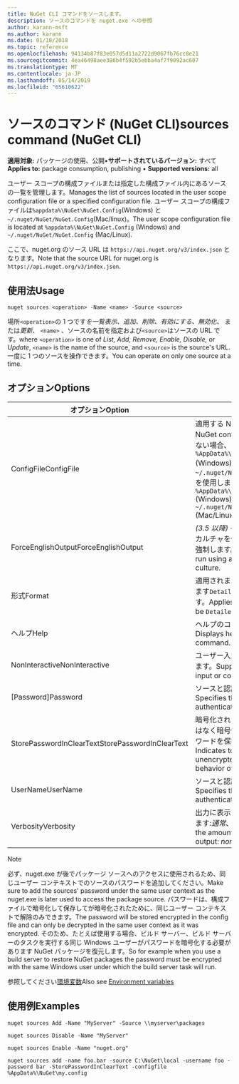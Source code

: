 ```yaml
---
title: NuGet CLI コマンドをソースします。
description: ソースのコマンドを nuget.exe への参照
author: karann-msft
ms.author: karann
ms.date: 01/18/2018
ms.topic: reference
ms.openlocfilehash: 94134b87f83e057d5d11a2722d9067fb76cc8e21
ms.sourcegitcommit: 4ea46498aee386b4f592b5ebba4af7f9092ac607
ms.translationtype: MT
ms.contentlocale: ja-JP
ms.lasthandoff: 05/14/2019
ms.locfileid: "65610622"
---
```

# <a name="sources-command-nuget-cli"></a><span data-ttu-id="a259a-103">ソースのコマンド (NuGet CLI)</span><span class="sxs-lookup"><span data-stu-id="a259a-103">sources command (NuGet CLI)</span></span>

<span data-ttu-id="a259a-104">**適用対象:** パッケージの使用、公開&bullet;**サポートされているバージョン:** すべて</span><span class="sxs-lookup"><span data-stu-id="a259a-104">**Applies to:** package consumption, publishing &bullet; **Supported versions:** all</span></span>

<span data-ttu-id="a259a-105">ユーザー スコープの構成ファイルまたは指定した構成ファイル内にあるソースの一覧を管理します。</span><span class="sxs-lookup"><span data-stu-id="a259a-105">Manages the list of sources located in the user scope configuration file or a specified configuration file.</span></span> <span data-ttu-id="a259a-106">ユーザー スコープの構成ファイルは`%appdata%\NuGet\NuGet.Config`(Windows) と`~/.nuget/NuGet/NuGet.Config`(Mac/linux)。</span><span class="sxs-lookup"><span data-stu-id="a259a-106">The user scope configuration file is located at `%appdata%\NuGet\NuGet.Config` (Windows) and `~/.nuget/NuGet/NuGet.Config` (Mac/Linux).</span></span>

<span data-ttu-id="a259a-107">ここで、nuget.org のソース URL は `https://api.nuget.org/v3/index.json` となります。</span><span class="sxs-lookup"><span data-stu-id="a259a-107">Note that the source URL for nuget.org is `https://api.nuget.org/v3/index.json`.</span></span>

## <a name="usage"></a><span data-ttu-id="a259a-108">使用法</span><span class="sxs-lookup"><span data-stu-id="a259a-108">Usage</span></span>

```cli
nuget sources <operation> -Name <name> -Source <source>
```

<span data-ttu-id="a259a-109">場所`<operation>`の 1 つです*を一覧表示、追加、削除、有効にする、無効化、* または*更新*、 `<name>` 、ソースの名前を指定および`<source>`はソースの URL です。</span><span class="sxs-lookup"><span data-stu-id="a259a-109">where `<operation>` is one of *List, Add, Remove, Enable, Disable,* or *Update*, `<name>` is the name of the source, and `<source>` is the source's URL.</span></span> <span data-ttu-id="a259a-110">一度に 1 つのソースを操作できます。</span><span class="sxs-lookup"><span data-stu-id="a259a-110">You can operate on only one source at a time.</span></span>

## <a name="options"></a><span data-ttu-id="a259a-111">オプション</span><span class="sxs-lookup"><span data-stu-id="a259a-111">Options</span></span>

| <span data-ttu-id="a259a-112">オプション</span><span class="sxs-lookup"><span data-stu-id="a259a-112">Option</span></span> | <span data-ttu-id="a259a-113">説明</span><span class="sxs-lookup"><span data-stu-id="a259a-113">Description</span></span> |
| --- | --- |
| <span data-ttu-id="a259a-114">ConfigFile</span><span class="sxs-lookup"><span data-stu-id="a259a-114">ConfigFile</span></span> | <span data-ttu-id="a259a-115">適用する NuGet 構成ファイル。</span><span class="sxs-lookup"><span data-stu-id="a259a-115">The NuGet configuration file to apply.</span></span> <span data-ttu-id="a259a-116">指定しない場合、 `%AppData%\NuGet\NuGet.Config` (Windows) または`~/.nuget/NuGet/NuGet.Config`(Mac/linux) を使用します。</span><span class="sxs-lookup"><span data-stu-id="a259a-116">If not specified, `%AppData%\NuGet\NuGet.Config` (Windows) or `~/.nuget/NuGet/NuGet.Config` (Mac/Linux) is used.</span></span>|
| <span data-ttu-id="a259a-117">ForceEnglishOutput</span><span class="sxs-lookup"><span data-stu-id="a259a-117">ForceEnglishOutput</span></span> | <span data-ttu-id="a259a-118">*(3.5 以降)* インバリアントの英語ベースのカルチャを使用して実行する nuget.exe を強制します。</span><span class="sxs-lookup"><span data-stu-id="a259a-118">*(3.5+)* Forces nuget.exe to run using an invariant, English-based culture.</span></span> |
| <span data-ttu-id="a259a-119">形式</span><span class="sxs-lookup"><span data-stu-id="a259a-119">Format</span></span> | <span data-ttu-id="a259a-120">適用されます、`list`アクションを指定できます`Detailed`(既定値) または`Short`します。</span><span class="sxs-lookup"><span data-stu-id="a259a-120">Applies to the `list` action and can be `Detailed` (the default) or `Short`.</span></span> |
| <span data-ttu-id="a259a-121">ヘルプ</span><span class="sxs-lookup"><span data-stu-id="a259a-121">Help</span></span> | <span data-ttu-id="a259a-122">ヘルプのコマンドの情報を表示します。</span><span class="sxs-lookup"><span data-stu-id="a259a-122">Displays help information for the command.</span></span> |
| <span data-ttu-id="a259a-123">NonInteractive</span><span class="sxs-lookup"><span data-stu-id="a259a-123">NonInteractive</span></span> | <span data-ttu-id="a259a-124">ユーザー入力や確認のプロンプトを抑制します。</span><span class="sxs-lookup"><span data-stu-id="a259a-124">Suppresses prompts for user input or confirmations.</span></span> |
| <span data-ttu-id="a259a-125">[Password]</span><span class="sxs-lookup"><span data-stu-id="a259a-125">Password</span></span> | <span data-ttu-id="a259a-126">ソースと認証のパスワードを指定します。</span><span class="sxs-lookup"><span data-stu-id="a259a-126">Specifies the password for authenticating with the source.</span></span> |
| <span data-ttu-id="a259a-127">StorePasswordInClearText</span><span class="sxs-lookup"><span data-stu-id="a259a-127">StorePasswordInClearText</span></span> | <span data-ttu-id="a259a-128">暗号化された形式を格納する既定の動作ではなく暗号化されていないテキストでパスワードを保存することを示します。</span><span class="sxs-lookup"><span data-stu-id="a259a-128">Indicates to store the password in unencrypted text instead of the default behavior of storing an encrypted form.</span></span> |
| <span data-ttu-id="a259a-129">UserName</span><span class="sxs-lookup"><span data-stu-id="a259a-129">UserName</span></span> | <span data-ttu-id="a259a-130">ソースと認証のユーザー名を指定します。</span><span class="sxs-lookup"><span data-stu-id="a259a-130">Specifies the user name for authenticating with the source.</span></span> |
| <span data-ttu-id="a259a-131">Verbosity</span><span class="sxs-lookup"><span data-stu-id="a259a-131">Verbosity</span></span> | <span data-ttu-id="a259a-132">出力に表示される詳細データの量を指定します:*通常*、 *quiet*、*詳細*します。</span><span class="sxs-lookup"><span data-stu-id="a259a-132">Specifies the amount of detail displayed in the output: *normal*, *quiet*, *detailed*.</span></span> |

> [!Note]
> <span data-ttu-id="a259a-133">必ず、nuget.exe が後でパッケージ ソースへのアクセスに使用されるため、同じユーザー コンテキストでのソースのパスワードを追加してください。</span><span class="sxs-lookup"><span data-stu-id="a259a-133">Make sure to add the sources' password under the same user context as the nuget.exe is later used to access the package source.</span></span> <span data-ttu-id="a259a-134">パスワードは、構成ファイルで暗号化して保存してが暗号化されたために、同じユーザー コンテキストで解除のみできます。</span><span class="sxs-lookup"><span data-stu-id="a259a-134">The password will be stored encrypted in the config file and can only be decrypted in the same user context as it was encrypted.</span></span> <span data-ttu-id="a259a-135">そのため、たとえば使用する場合、ビルド サーバー、ビルド サーバーのタスクを実行する同じ Windows ユーザーがパスワードを暗号化する必要があります NuGet パッケージを復元します。</span><span class="sxs-lookup"><span data-stu-id="a259a-135">So for example when you use a build server to restore NuGet packages the password must be encrypted with the same Windows user under which  the build server task will run.</span></span>

<span data-ttu-id="a259a-136">参照してください[環境変数](cli-ref-environment-variables.md)</span><span class="sxs-lookup"><span data-stu-id="a259a-136">Also see [Environment variables](cli-ref-environment-variables.md)</span></span>

## <a name="examples"></a><span data-ttu-id="a259a-137">使用例</span><span class="sxs-lookup"><span data-stu-id="a259a-137">Examples</span></span>

```cli
nuget sources Add -Name "MyServer" -Source \\myserver\packages

nuget sources Disable -Name "MyServer"

nuget sources Enable -Name "nuget.org"

nuget sources add -name foo.bar -source C:\NuGet\local -username foo -password bar -StorePasswordInClearText -configfile %AppData%\NuGet\my.config
```
